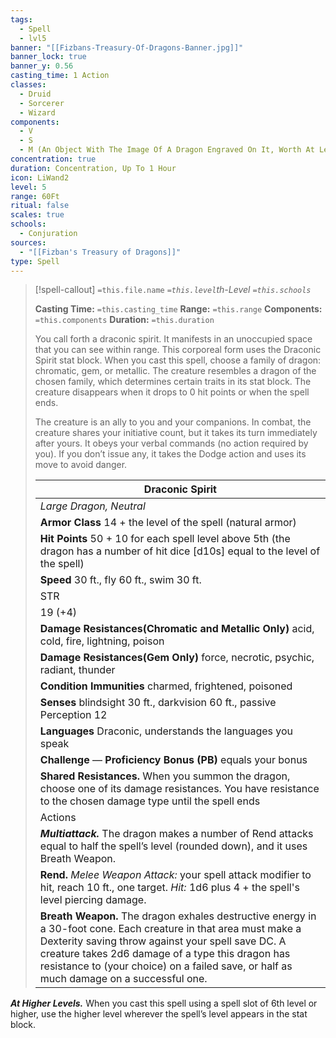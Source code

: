 ```yaml
---
tags:
  - Spell
  - lvl5
banner: "[[Fizbans-Treasury-Of-Dragons-Banner.jpg]]"
banner_lock: true
banner_y: 0.56
casting_time: 1 Action
classes:
  - Druid
  - Sorcerer
  - Wizard
components:
  - V
  - S
  - M (An Object With The Image Of A Dragon Engraved On It, Worth At Least 500 Gp)
concentration: true
duration: Concentration, Up To 1 Hour
icon: LiWand2
level: 5
range: 60Ft
ritual: false
scales: true
schools:
  - Conjuration
sources:
  - "[[Fizban's Treasury of Dragons]]"
type: Spell
---
```

>[!spell-callout] `=this.file.name`
>*`=this.level`th-Level `=this.schools`*
>
>**Casting Time:** `=this.casting_time`
>**Range:** `=this.range`
>**Components:** `=this.components`
>**Duration:** `=this.duration`
>
>You call forth a draconic spirit. It manifests in an unoccupied space that you can see within range. This corporeal form uses the Draconic Spirit stat block. When you cast this spell, choose a family of dragon: chromatic, gem, or metallic. The creature resembles a dragon of the chosen family, which determines certain traits in its stat block. The creature disappears when it drops to 0 hit points or when the spell ends.
>
>The creature is an ally to you and your companions. In combat, the creature shares your initiative count, but it takes its turn immediately after yours. It obeys your verbal commands (no action required by you). If you don’t issue any, it takes the Dodge action and uses its move to avoid danger.
>
>
>
>| Draconic Spirit |
>| --- |
>| *Large Dragon, Neutral* |
>| **Armor Class** 14 + the level of the spell (natural armor) |
>| **Hit Points** 50 + 10 for each spell level above 5th (the dragon has a number of hit dice [d10s] equal to the level of the spell) |
>| **Speed** 30 ft., fly 60 ft., swim 30 ft. |
>| STR | DEX | CON | INT | WIS | CHA |
>| 19 (+4) | 14 (+2) | 17 (+3) | 10 (+0) | 14 (+2) | 14 (+2) |
>| **Damage Resistances(Chromatic and Metallic Only)** acid, cold, fire, lightning, poison |
>| **Damage Resistances(Gem Only)** force, necrotic, psychic, radiant, thunder |
>| **Condition Immunities** charmed, frightened, poisoned |
>| **Senses** blindsight 30 ft., darkvision 60 ft., passive Perception 12 |
>| **Languages** Draconic, understands the languages you speak |
>| **Challenge** — **Proficiency Bonus (PB)** equals your bonus |
>| **Shared Resistances.** When you summon the dragon, choose one of its damage resistances. You have resistance to the chosen damage type until the spell ends |
>| Actions |
>| ***Multiattack.*** The dragon makes a number of Rend attacks equal to half the spell’s level (rounded down), and it uses Breath Weapon. |
>| **Rend.** *Melee Weapon Attack:* your spell attack modifier to hit, reach 10 ft., one target. *Hit:* 1d6 plus 4 + the spell's level piercing damage. |
>| **Breath Weapon.** The dragon exhales destructive energy in a 30-foot cone. Each creature in that area must make a Dexterity saving throw against your spell save DC. A creature takes 2d6 damage of a type this dragon has resistance to (your choice) on a failed save, or half as much damage on a successful one. |
>
>
***At Higher Levels.*** When you cast this spell using a spell slot of 6th level or higher, use the higher level wherever the spell’s level appears in the stat block.